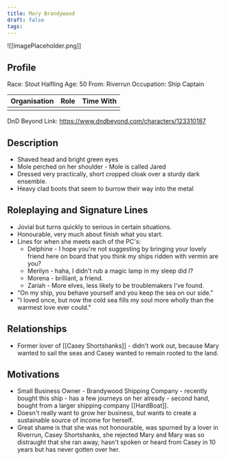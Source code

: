 ```yaml
---
title: Mary Brandywood
draft: false
tags:
---
```

![[ImagePlaceholder.png]]

## Profile
Race: Stout Halfling
Age: 50
From: Riverrun
Occupation: Ship Captain

| Organisation | Role | Time With |
| ------------ | ---- | --------- |
|              |      |           

DnD Beyond Link: https://www.dndbeyond.com/characters/123310187

## Description
- Shaved head and bright green eyes
- Mole perched on her shoulder - Mole is called Jared
- Dressed very practically, short cropped cloak over a sturdy dark ensemble.
- Heavy clad boots that seem to burrow their way into the metal
## Roleplaying and Signature Lines
- Jovial but turns quickly to serious in certain situations.
- Honourable, very much about finish what you start.
- Lines for when she meets each of the PC's:
	- Delphine - I hope you're not suggesting by bringing your lovely friend here on board that you think my ships ridden with vermin are you?
	- Merilyn - haha, I didn't rub a magic lamp in my sleep did I?
	- Morena - brilliant, a friend.
	- Zariah - More elves, less likely to be troublemakers I've found.
- "On my ship, you behave yourself and you keep the sea on our side."
- "I loved once, but now the cold sea fills my soul more wholly than the warmest love ever could."
## Relationships
- Former lover of [[Casey Shortshanks]] - didn't work out, because Mary wanted to sail the seas and Casey wanted to remain rooted to the land.
## Motivations
- Small Business Owner - Brandywood Shipping Company - recently bought this ship - has a few journeys on her already - second hand, bought from a larger shipping company [[HardBoat]].
- Doesn't really want to grow her business, but wants to create a sustainable source of income for herself.
- Great shame is that she was not honourable, was spurned by a lover in Riverrun, Casey Shortshanks, she rejected Mary and Mary was so distraught that she ran away, hasn't spoken or heard from Casey in 10 years but has never gotten over her.


